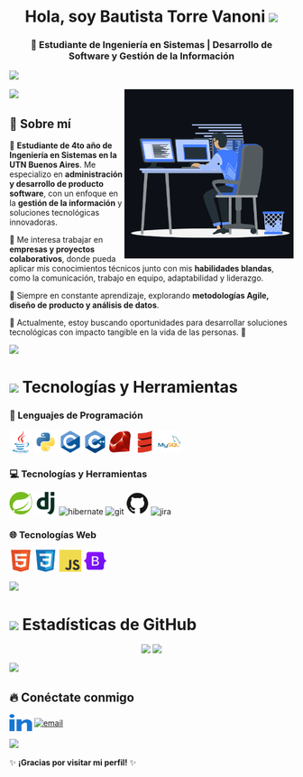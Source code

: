 ### <h1 align="center">Hola, soy Bautista Torre Vanoni <img src="https://media.giphy.com/media/hvRJCLFzcasrR4ia7z/giphy.gif" width="35"></h1>

<h3 align="center">📌 Estudiante de Ingeniería en Sistemas | Desarrollo de Software y Gestión de la Información</h3>


<a href="https://github.com/DenverCoder1/readme-typing-svg"><img src="https://readme-typing-svg.herokuapp.com?lines=Ingeniero+en+Sistemas+en+formación;Desarrollo+de+Software;Gestión+de+Información;Siempre+aprendiendo+nuevas+tecnologías&center=true&width=500&height=50"></a>

<img align="right" width=300px alt="Coding" src="https://raw.githubusercontent.com/SubhadeepZilong/SubhadeepZilong/main/icons/animation_500_kxa883sd.gif" />

<img src="https://user-images.githubusercontent.com/73097560/115834477-dbab4500-a447-11eb-908a-139a6edaec5c.gif"></a>


## 📌 Sobre mí

🔹 **Estudiante de 4to año de Ingeniería en Sistemas en la UTN Buenos Aires**. Me especializo en **administración y desarrollo de producto software**, con un enfoque en la **gestión de la información** y soluciones tecnológicas innovadoras.

🔹 Me interesa trabajar en **empresas y proyectos colaborativos**, donde pueda aplicar mis conocimientos técnicos junto con mis **habilidades blandas**, como la comunicación, trabajo en equipo, adaptabilidad y liderazgo.

🔹 Siempre en constante aprendizaje, explorando **metodologías Agile, diseño de producto y análisis de datos**.

🔹 Actualmente, estoy buscando oportunidades para desarrollar soluciones tecnológicas con impacto tangible en la vida de las personas. 🚀

<img src="https://user-images.githubusercontent.com/73097560/115834477-dbab4500-a447-11eb-908a-139a6edaec5c.gif"></a>


# <img src = "https://media2.giphy.com/media/QssGEmpkyEOhBCb7e1/giphy.gif?cid=ecf05e47a0n3gi1bfqntqmob8g9aid1oyj2wr3ds3mg700bl&rid=giphy.gif" width = 32px> Tecnologías y Herramientas

### **📌 Lenguajes de Programación**
<p align="left">
  <img src="https://raw.githubusercontent.com/devicons/devicon/master/icons/java/java-original.svg" alt="java" width="40" height="40"/>
  <img src="https://raw.githubusercontent.com/devicons/devicon/master/icons/python/python-original.svg" alt="python" width="40" height="40"/>
  <img src="https://raw.githubusercontent.com/devicons/devicon/master/icons/c/c-original.svg" alt="c" width="40" height="40"/>
  <img src="https://raw.githubusercontent.com/devicons/devicon/master/icons/cplusplus/cplusplus-original.svg" alt="cplusplus" width="40" height="40"/>
  <img src="https://raw.githubusercontent.com/devicons/devicon/master/icons/ruby/ruby-original.svg" alt="ruby" width="40" height="40"/>
  <img src="https://raw.githubusercontent.com/devicons/devicon/master/icons/scala/scala-original.svg" alt="scala" width="40" height="40"/>
  <img src="https://raw.githubusercontent.com/devicons/devicon/master/icons/mysql/mysql-original-wordmark.svg" alt="sql" width="40" height="40"/>
</p>

### **💻 Tecnologías y Herramientas**
<p align="left">
  <img src="https://raw.githubusercontent.com/devicons/devicon/master/icons/spring/spring-original.svg" alt="spring" width="40" height="40"/>
  <img src="https://raw.githubusercontent.com/devicons/devicon/master/icons/django/django-plain.svg" alt="django" width="40" height="40"/>
  <img src="https://www.vectorlogo.zone/logos/hibernate/hibernate-icon.svg" alt="hibernate" width="40" height="40"/>
  <img src="https://www.vectorlogo.zone/logos/git-scm/git-scm-icon.svg" alt="git" width="40" height="40"/>
  <img src="https://raw.githubusercontent.com/devicons/devicon/master/icons/github/github-original.svg" alt="github" width="40" height="40"/>
  <img src="https://www.vectorlogo.zone/logos/atlassian_jira/atlassian_jira-icon.svg" alt="jira" width="40" height="40"/>
</p>

### **🌐 Tecnologías Web**
<p align="left">
  <img src="https://raw.githubusercontent.com/devicons/devicon/master/icons/html5/html5-original.svg" alt="html5" width="40" height="40"/>
  <img src="https://raw.githubusercontent.com/devicons/devicon/master/icons/css3/css3-original.svg" alt="css3" width="40" height="40"/>
  <img src="https://raw.githubusercontent.com/devicons/devicon/master/icons/javascript/javascript-original.svg" alt="javascript" width="40" height="40"/>
  <img src="https://raw.githubusercontent.com/devicons/devicon/master/icons/bootstrap/bootstrap-original.svg" alt="bootstrap" width="40" height="40"/>
</p>

<img src="https://user-images.githubusercontent.com/73097560/115834477-dbab4500-a447-11eb-908a-139a6edaec5c.gif"></a>


# <img src="https://media.giphy.com/media/iY8CRBdQXODJSCERIr/giphy.gif" width="30px"> Estadísticas de GitHub

<p align="center">
  <img src="https://github-readme-stats.vercel.app/api?username=BautistaTorreV&show_icons=true&theme=algolia" height="192px"/>
  <img src="https://github-readme-streak-stats.herokuapp.com/?user=BautistaTorreV&theme=algolia" height="192px"/>
</p>

<img src="https://user-images.githubusercontent.com/73097560/115834477-dbab4500-a447-11eb-908a-139a6edaec5c.gif"></a>


## 🔥 Conéctate conmigo
<p align="left">
<a href="https://linkedin.com/in/bautista-torre-vanoni" target="blank"><img align="center" src="https://raw.githubusercontent.com/SubhadeepZilong/SubhadeepZilong/main/icons/Social/linked-in-alt.svg" alt="bautista-torre-vanoni" height="30" width="40" /></a>
<a href="mailto:bautistatorre99@gmail.com"><img align="center" src="https://www.vectorlogo.zone/logos/gmail/gmail-icon.svg" alt="email" height="30" width="40" /></a>
</p>

<img src="https://user-images.githubusercontent.com/73097560/115834477-dbab4500-a447-11eb-908a-139a6edaec5c.gif"></a>


✨ **¡Gracias por visitar mi perfil!** ✨
